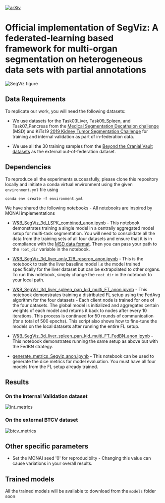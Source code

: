 [![arXiv](https://img.shields.io/badge/arXiv-2108.13637-red.svg?style=flat)](https://arxiv.org/abs/2301.07074)


# Official implementation of SegViz: A federated-learning based framework for multi-organ segmentation on heterogeneous data sets with partial annotations

![SegViz figure](https://user-images.githubusercontent.com/22454450/224231573-83a70f40-8269-47bc-8e0f-e2d39aaf70af.png)

## Data Requirements
To replicate our work, you will need the following datasets:

- We use datasets for the Task03Liver, Task09_Spleen, and Task07_Pancreas from the [Medical Segmentation Decathalon challenge](http://medicaldecathlon.com/) (MSD) and KiTs19 [2019 Kidney Tumor Segmentation Challenge](https://kits19.grand-challenge.org/data/) for training and internal validation as part of in-federation data. 

- We use all the 30 training samples from the [Beyond the Cranial Vault datasets](https://www.synapse.org/#!Synapse:syn3193805/wiki/89480\n) as the external out-of-federation dataset.

## Dependencies
To reproduce all the experiments successfully, please clone this repository locally and initiate a conda virtual environment using the given `environment.yml` file using 

```
conda env create -f environment.yml
```

We have shared the following notebooks -
All notebooks are inspired by MONAI implementations

- [W&B_SegViz_3d_LSPK_combined_anon.ipynb](/notebooks/W&B_SegViz_3d_LSPK_combined_anon.ipynb) - This notebook demonstrates training a single model in a centrally aggregated model setup for multi-task segmentation. You will need to consolidate all the data from the training sets of all four datasets and ensure that it is in compliance with the [MSD data format](https://github.com/MIC-DKFZ/nnUNet/blob/nnunetv1/documentation/dataset_conversion.md). Then you can pass your path to the `root_dir` variable in the notebook. 

- [W&B_SegViz_3d_liver_only_128_rescrop_anon.ipynb](/notebooks/W&B_SegViz_3d_liver_only_128_rescrop_anon.ipynb) - This is the notebook to train the liver baseline model i.e the model trained specifically for the liver dataset but can be extrapolated to other organs. To run this notebook, simply change the `root_dir` in the notebook to your local path. 

- [W&B_SegViz_3d_liver_spleen_pan_kid_multi_FT_anon.ipynb](/notebooks/W&B_SegViz_3d_liver_spleen_pan_kid_multi_FT_anon.ipynb) - This notebook demonstrates training a distributed FL setup using the FedAvg algorithm for the four datasets - Each client node is trained for one of the four datasets. The global model is initialized and aggregates certain weights of each model and returns it back to nodes after every 10 iterations. This process is continued for 50 rounds of communication (for a total of 500 epochs). This script also shows how to fine-tune the models on the local datasets after running the entire FL setup. 

- [W&B_SegViz_3d_liver_spleen_pan_kid_multi_FT_FedBN_anon.ipynb](/notebooks/W&B_SegViz_3d_liver_spleen_pan_kid_multi_FT_FedBN_anon.ipynb) - This notebook demonstrates running the same setup as above but with the FedBN strategy.

- [generate_metrics_Segviz_anon.ipynb](/notebooks/generate_metrics_Segviz_anon.ipynb) - This notebook can be used to generate the dice metrics for model evaluation. You must have all four models from the FL setup already trained.  

## Results

### On the Internal Validation dataset
![int_metrics](https://user-images.githubusercontent.com/22454450/232371897-3e202711-9e61-469b-9d04-687e7b5f951b.png)

### On the external BTCV dataset
![btcv_metrics](https://user-images.githubusercontent.com/22454450/232371944-3bd5ee1c-e631-478c-a4f9-3d82767f41df.png)

## Other specific parameters

- Set the MONAI seed '0' for reproducibilty - Changing this value can cause variations in your overall results. 

## Trained models

All the trained models will be available to download from the `models` folder soon
